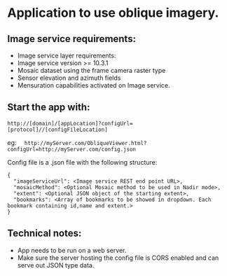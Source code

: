 # Application to use oblique imagery.

## Image service requirements:

- Image service layer requirements:
- Image service version >= 10.3.1
- Mosaic dataset using the frame camera raster type
- Sensor elevation and azimuth fields
- Mensuration capabilities activated on Image service.

## Start the app with:
```
http://[domain]/[appLocation]?configUrl=[protocol]//[configFileLocation]
```

eg: ``` 
http://myServer.com/ObliqueViewer.html?configUrl=http://myServer.com/config.json```

Config file is a .json file with the following structure:

```
{
  "imageServiceUrl": <Image service REST end point URL>,
  "mosaicMethod": <Optional Mosaic method to be used in Nadir mode>,
  "extent": <Optional JSON object of the starting extent>,
  "bookmarks": <Array of bookmarks to be showed in dropdown. Each bookmark containing id,name and extent.>
}
```


## Technical notes:
- App needs to be run on a web server.
- Make sure the server hosting the config file is CORS enabled and can serve out JSON type data.

